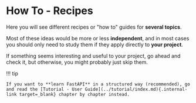 # How To - Recipes

Here you will see different recipes or "how to" guides for **several topics**.

Most of these ideas would be more or less **independent**, and in most cases you should only need to study them if they apply directly to **your project**.

If something seems interesting and useful to your project, go ahead and check it, but otherwise, you might probably just skip them.

!!! tip

    If you want to **learn FastAPI** in a structured way (recommended), go and read the [Tutorial - User Guide](../tutorial/index.md){.internal-link target=_blank} chapter by chapter instead.
